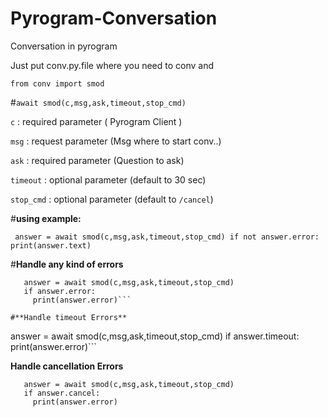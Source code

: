 # Pyrogram-Conversation

Conversation in pyrogram 

Just put conv.py.file where you need to conv and

```from conv import smod```

#```await smod(c,msg,ask,timeout,stop_cmd)```

```c``` : required parameter ( Pyrogram Client )

```msg``` : request parameter (Msg where to start conv..)

```ask``` : required parameter (Question to ask)

```timeout``` : optional parameter (default to 30 sec)

```stop_cmd``` : optional parameter (default to ```/cancel```)

#**using example:**

``
  answer = await smod(c,msg,ask,timeout,stop_cmd)
  if not answer.error:
    print(answer.text)``

#**Handle any kind of errors**

```
   answer = await smod(c,msg,ask,timeout,stop_cmd)
   if answer.error:
     print(answer.error)```

#**Handle timeout Errors**

```
   answer = await smod(c,msg,ask,timeout,stop_cmd)
   if answer.timeout:
     print(answer.error)```

**Handle cancellation Errors**

```
   answer = await smod(c,msg,ask,timeout,stop_cmd)
   if answer.cancel:
     print(answer.error)

```




